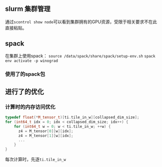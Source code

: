 # 
## slurm 集群管理

通过`scontrol show node`可以看到集群拥有的GPU资源，受限于相关要求不在此直接粘贴。

## spack
在集群上使用spack：
`source /data/spack/share/spack/setup-env.sh`
`spack env activate -p winograd`
### 使用了的spack包


## 进行了的优化
### 计算时的内存访问优化
``` cpp
typedef float(*M_tensor_t)[ti.tile_in_w][collapsed_dim_size];
for (int64_t idx = 0; idx < collapsed_dim_size; idx++) { 
    for (int64_t w = 0; w < ti.tile_in_w; ++w) {
      z4 = M_tensor[0][w][idx];
      z4 = M_tensor[1][w][idx];
      ...
    }
}
```
每次计算时，先逐`ti.tile_in_w`